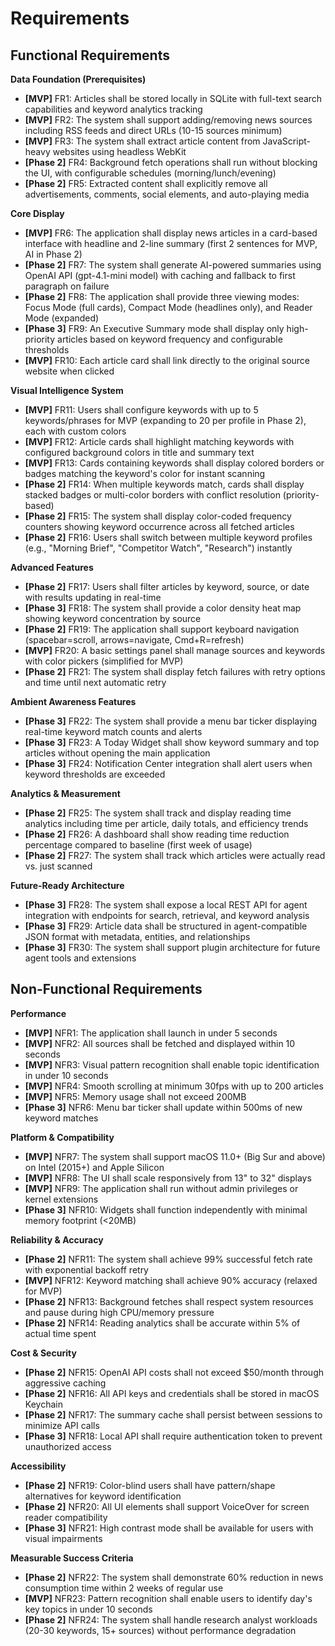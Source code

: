 # Requirements

## Functional Requirements

**Data Foundation (Prerequisites)**
- **[MVP]** FR1: Articles shall be stored locally in SQLite with full-text search capabilities and keyword analytics tracking
- **[MVP]** FR2: The system shall support adding/removing news sources including RSS feeds and direct URLs (10-15 sources minimum)
- **[MVP]** FR3: The system shall extract article content from JavaScript-heavy websites using headless WebKit
- **[Phase 2]** FR4: Background fetch operations shall run without blocking the UI, with configurable schedules (morning/lunch/evening)
- **[Phase 2]** FR5: Extracted content shall explicitly remove all advertisements, comments, social elements, and auto-playing media

**Core Display**
- **[MVP]** FR6: The application shall display news articles in a card-based interface with headline and 2-line summary (first 2 sentences for MVP, AI in Phase 2)
- **[Phase 2]** FR7: The system shall generate AI-powered summaries using OpenAI API (gpt-4.1-mini model) with caching and fallback to first paragraph on failure
- **[Phase 2]** FR8: The application shall provide three viewing modes: Focus Mode (full cards), Compact Mode (headlines only), and Reader Mode (expanded)
- **[Phase 3]** FR9: An Executive Summary mode shall display only high-priority articles based on keyword frequency and configurable thresholds
- **[MVP]** FR10: Each article card shall link directly to the original source website when clicked

**Visual Intelligence System**
- **[MVP]** FR11: Users shall configure keywords with up to 5 keywords/phrases for MVP (expanding to 20 per profile in Phase 2), each with custom colors
- **[MVP]** FR12: Article cards shall highlight matching keywords with configured background colors in title and summary text
- **[MVP]** FR13: Cards containing keywords shall display colored borders or badges matching the keyword's color for instant scanning
- **[Phase 2]** FR14: When multiple keywords match, cards shall display stacked badges or multi-color borders with conflict resolution (priority-based)
- **[Phase 2]** FR15: The system shall display color-coded frequency counters showing keyword occurrence across all fetched articles
- **[Phase 2]** FR16: Users shall switch between multiple keyword profiles (e.g., "Morning Brief", "Competitor Watch", "Research") instantly

**Advanced Features**
- **[Phase 2]** FR17: Users shall filter articles by keyword, source, or date with results updating in real-time
- **[Phase 3]** FR18: The system shall provide a color density heat map showing keyword concentration by source
- **[Phase 2]** FR19: The application shall support keyboard navigation (spacebar=scroll, arrows=navigate, Cmd+R=refresh)
- **[MVP]** FR20: A basic settings panel shall manage sources and keywords with color pickers (simplified for MVP)
- **[Phase 2]** FR21: The system shall display fetch failures with retry options and time until next automatic retry

**Ambient Awareness Features**
- **[Phase 3]** FR22: The system shall provide a menu bar ticker displaying real-time keyword match counts and alerts
- **[Phase 3]** FR23: A Today Widget shall show keyword summary and top articles without opening the main application
- **[Phase 3]** FR24: Notification Center integration shall alert users when keyword thresholds are exceeded

**Analytics & Measurement**
- **[Phase 2]** FR25: The system shall track and display reading time analytics including time per article, daily totals, and efficiency trends
- **[Phase 2]** FR26: A dashboard shall show reading time reduction percentage compared to baseline (first week of usage)
- **[Phase 2]** FR27: The system shall track which articles were actually read vs. just scanned

**Future-Ready Architecture**
- **[Phase 3]** FR28: The system shall expose a local REST API for agent integration with endpoints for search, retrieval, and keyword analysis
- **[Phase 3]** FR29: Article data shall be structured in agent-compatible JSON format with metadata, entities, and relationships
- **[Phase 3]** FR30: The system shall support plugin architecture for future agent tools and extensions

## Non-Functional Requirements

**Performance**
- **[MVP]** NFR1: The application shall launch in under 5 seconds
- **[MVP]** NFR2: All sources shall be fetched and displayed within 10 seconds
- **[MVP]** NFR3: Visual pattern recognition shall enable topic identification in under 10 seconds
- **[MVP]** NFR4: Smooth scrolling at minimum 30fps with up to 200 articles
- **[MVP]** NFR5: Memory usage shall not exceed 200MB
- **[Phase 3]** NFR6: Menu bar ticker shall update within 500ms of new keyword matches

**Platform & Compatibility**
- **[MVP]** NFR7: The system shall support macOS 11.0+ (Big Sur and above) on Intel (2015+) and Apple Silicon
- **[MVP]** NFR8: The UI shall scale responsively from 13" to 32" displays
- **[MVP]** NFR9: The application shall run without admin privileges or kernel extensions
- **[Phase 3]** NFR10: Widgets shall function independently with minimal memory footprint (<20MB)

**Reliability & Accuracy**
- **[Phase 2]** NFR11: The system shall achieve 99% successful fetch rate with exponential backoff retry
- **[MVP]** NFR12: Keyword matching shall achieve 90% accuracy (relaxed for MVP)
- **[Phase 2]** NFR13: Background fetches shall respect system resources and pause during high CPU/memory pressure
- **[Phase 2]** NFR14: Reading analytics shall be accurate within 5% of actual time spent

**Cost & Security**
- **[Phase 2]** NFR15: OpenAI API costs shall not exceed $50/month through aggressive caching
- **[Phase 2]** NFR16: All API keys and credentials shall be stored in macOS Keychain
- **[Phase 2]** NFR17: The summary cache shall persist between sessions to minimize API calls
- **[Phase 3]** NFR18: Local API shall require authentication token to prevent unauthorized access

**Accessibility**
- **[Phase 2]** NFR19: Color-blind users shall have pattern/shape alternatives for keyword identification
- **[Phase 2]** NFR20: All UI elements shall support VoiceOver for screen reader compatibility
- **[Phase 3]** NFR21: High contrast mode shall be available for users with visual impairments

**Measurable Success Criteria**
- **[Phase 2]** NFR22: The system shall demonstrate 60% reduction in news consumption time within 2 weeks of regular use
- **[MVP]** NFR23: Pattern recognition shall enable users to identify day's key topics in under 10 seconds
- **[Phase 2]** NFR24: The system shall handle research analyst workloads (20-30 keywords, 15+ sources) without performance degradation
